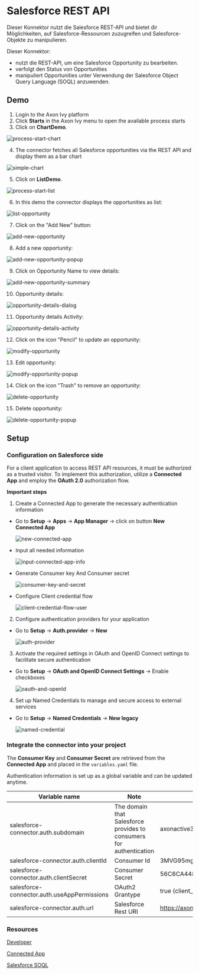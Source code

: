 # Salesforce REST API

Dieser Konnektor nutzt die Salesforce REST-API und bietet dir Möglichkeiten, auf Salesforce-Ressourcen zuzugreifen und Salesforce-Objekte zu manipulieren. 

Dieser Konnektor:

- nutzt die REST-API, um eine Salesforce Opportunity zu bearbeiten.
- verfolgt den Status von Opportunities
- manipuliert  Opportunities unter Verwendung der Salesforce Object Query Language (SOQL) anzuwenden.

## Demo

  1. Login to the Axon Ivy platform
  2. Click **Starts** in the Axon Ivy menu to open the available process starts
  3. Click on **ChartDemo**.
  
  ![process-start-chart](images/sf-start-chart.png)
  
  4. The connector fetches all Salesforce opportunities via the REST API and display them as a bar chart
  
  ![simple-chart](images/sf-chart.png)
  
  5. Click on **ListDemo**.
  
  ![process-start-list](images/sf-start-list.png)
  
  6. In this demo the connector displays the opportunities as list:
  
  ![list-opportunity](images/sf-list.png)
  
  7. Click on the "Add New" button:
  
  ![add-new-opportunity](images/sf-start-addNew.png)
  
  8. Add a new opportunity:
  
  ![add-new-opportunity-popup](images/sf-addNew.png)
  
  9. Click on Opportunity Name to view details:
  
  ![add-new-opportunity-summary](images/sf-start-detail.png)
  
  10. Opportunity details:
  
  ![opportunity-details-dialog](images/sf-detail.png)
  
  11. Opportunity details Activity:
  
  ![opportunity-details-activity](images/sf-detail-activity.png)
  
  12. Click on the icon "Pencil" to update an opportunity:
  
  ![modify-opportunity](images/sf-start-edit.png)
  
  13. Edit opportunity:
  
  ![modify-opportunity-popup](images/sf-edit.png)
  
  14. Click on the icon "Trash" to remove an opportunity:
  
  ![delete-opportunity](images/sf-start-delete.png)
  
  15. Delete opportunity:
  
  ![delete-opportunity-popup](images/sf-delete.png)


## Setup

### Configuration on Salesforce side
  For a client application to access REST API resources, it must be authorized as a trusted visitor. To implement this authorization, utilize a **Connected App** and employ the **OAuth 2.0** authorization flow.

  **Important steps**

  1. Create a Connected App to generate the necessary authentication information

- Go to **Setup** -> **Apps** -> **App Manager** -> click on button **New Connected App**

  ![new-connected-app](images/sf-app-manager-01.png)

- Input all needed information

  ![input-connected-app-info](images/sf-app-manager-02.png)

- Generate Consumer key And Consumer secret

  ![consumer-key-and-secret](images/sf-app-manager-04.png)

- Configure Client credential flow

  ![client-credential-flow-user](images/sf-app-manager-03.png)


2. Configure authentication providers for your application
 
- Go to **Setup** -> **Auth.provider** -> **New**

  ![auth-provider](images/sf-auth-provider.png)



3. Activate the required settings in OAuth and OpenID Connect settings to facilitate secure authentication
 
- Go to **Setup** -> **OAuth and OpenID Connect Settings** -> Enable checkboxes

  ![oauth-and-openId](images/sf-auth-openId.png)



4. Set up Named Credentials to manage and secure access to external services
 
- Go to **Setup** -> **Named Credentials** -> **New legacy**

  ![named-credential](images/sf-named-credential.png)


### Integrate the connector into your project
  The **Consumer Key** and **Consumer Secret** are retrieved from the **Connected App** and placed in the `variables.yaml` file.

  Authentication information is set up as a global variable and can be updated anytime.

  
  | Variable name                              | Note                                          |Example                                                                               |
  |--------------------------------------------|-----------------------------------------------|--------------------------------------------------------------------------------------|
  |salesforce-connector.auth.subdomain         |The domain that Salesforce provides to consumers for authentication         |axonactive3-dev-ed.develop                                                            |
  |salesforce-connector.auth.clientId          |Consumer Id                                    |3MVG95mg0lk4bathQF4Z_F1GcZZPr8ztvo29c53HhwOXnCKBkP8LkxHnb5KlydXj3Oomw0VHsY |
  |salesforce-connector.auth.clientSecret      |Consumer Secret                                |56C6CA448B49032828FE4C4DF16D1AF4804B8CC734E066B255A5B31A                     |
  |salesforce-connector.auth.useAppPermissions |OAuth2 Grantype                                |true (client_credentials)                                                             |
  |salesforce-connector.auth.url               |Salesforce Rest URI                            |https://axonactive3-dev-ed.develop.my.salesforce.com/services/data/v58.0              |


### Resources
[Developer](https://developer.salesforce.com/docs)

[Connected App](https://help.salesforce.com/s/articleView?id=sf.connected_app_client_credentials_setup.htm&type=5)

[Salesforce SOQL](https://developer.salesforce.com/docs/atlas.en-us.soql_sosl.meta/soql_sosl/sforce_api_calls_soql.htm)




